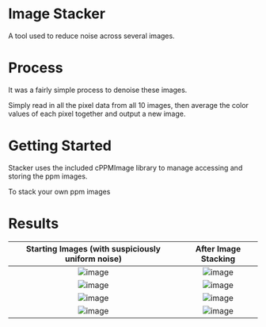 # Image Stacker

A tool used to reduce noise across several images.

# Process

It was a fairly simple process to denoise these images. 

Simply read in all the pixel data from all 10 images, 
then average the color values of each pixel together and output a new image.

# Getting Started

Stacker uses the included cPPMImage library to manage accessing and storing the ppm images.

To stack your own ppm images

# Results

|Starting Images (with suspiciously uniform noise)|After Image Stacking|
|:---:|:---:|
|![image](https://i.imgur.com/ibaxY6i.png)|![image](https://i.imgur.com/AqCNkMM.png)|
|![image](https://i.imgur.com/ZvyhTR9.png)|![image](https://i.imgur.com/pEtQXPj.png)|
|![image](https://i.imgur.com/PAlP4AZ.png)|![image](https://i.imgur.com/e9ck0B9.png)|
|![image](https://i.imgur.com/HTjeeJe.png)|![image](https://i.imgur.com/qDlcYMc.png)|
